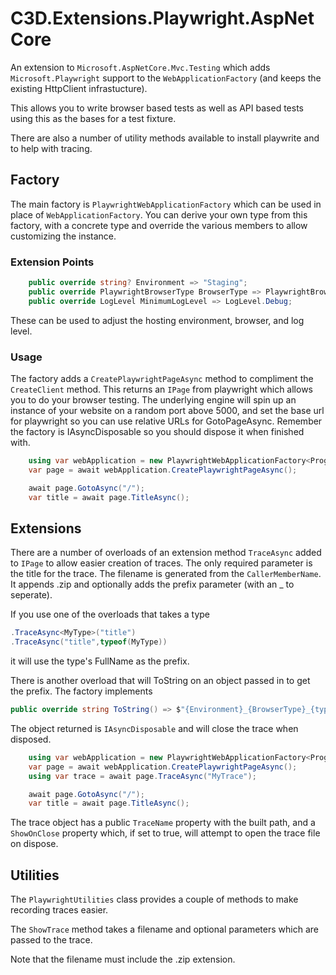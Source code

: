 # C3D.Extensions.Playwright.AspNetCore

An extension to `Microsoft.AspNetCore.Mvc.Testing` which adds `Microsoft.Playwright` support to the `WebApplicationFactory` (and keeps the existing HttpClient infrastucture).

This allows you to write browser based tests as well as API based tests using this as the bases for a test fixture.

There are also a number of utility methods available to install playwrite and to help with tracing.

## Factory

The main factory is `PlaywrightWebApplicationFactory` which can be used in place of `WebApplicationFactory`.
You can derive your own type from this factory, with a concrete type and override the various members to allow customizing the instance.

### Extension Points

```cs
    public override string? Environment => "Staging";
    public override PlaywrightBrowserType BrowserType => PlaywrightBrowserType.Firefox;
    public override LogLevel MinimumLogLevel => LogLevel.Debug;
```
These can be used to adjust the hosting environment, browser, and log level.

### Usage

The factory adds a `CreatePlaywrightPageAsync` method to compliment the `CreateClient` method.
This returns an `IPage` from playwright which allows you to do your browser testing.
The underlying engine will spin up an instance of your website on a random port above 5000, and set the base url for playwright so you can use relative URLs for GotoPageAsync.
Remember the factory is IAsyncDisposable so you should dispose it when finished with.

```cs
    using var webApplication = new PlaywrightWebApplicationFactory<Program>();
    var page = await webApplication.CreatePlaywrightPageAsync();

    await page.GotoAsync("/");
    var title = await page.TitleAsync();
```

## Extensions

There are a number of overloads of an extension method `TraceAsync` added to `IPage` to allow easier creation of traces.
The only required parameter is the title for the trace.
The filename is generated from the `CallerMemberName`. It appends .zip and optionally adds the prefix parameter (with an _ to seperate).

If you use one of the overloads that takes a type
```cs
.TraceAsync<MyType>("title")
.TraceAsync("title",typeof(MyType))
```
it will use the type's FullName as the prefix.

There is another overload that will ToString on an object passed in to get the prefix.
The factory implements 
```cs
public override string ToString() => $"{Environment}_{BrowserType}_{typeof(TProgram).FullName}";
```

The object returned is `IAsyncDisposable` and will close the trace when disposed.

```cs
    using var webApplication = new PlaywrightWebApplicationFactory<Program>();
    var page = await webApplication.CreatePlaywrightPageAsync();
    using var trace = await page.TraceAsync("MyTrace");

    await page.GotoAsync("/");
    var title = await page.TitleAsync();
```

The trace object has a public `TraceName` property with the built path, and a `ShowOnClose` property which,
if set to true, will attempt to open the trace file on dispose.

## Utilities

The `PlaywrightUtilities` class provides a couple of methods to make recording traces easier.

The `ShowTrace` method takes a filename and optional parameters which are passed to the trace.

Note that the filename must include the .zip extension.